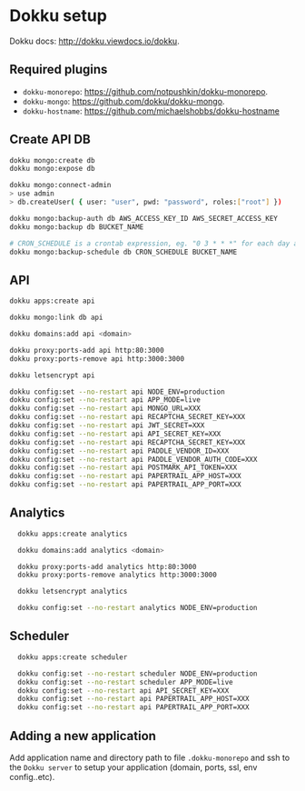 # Dokku setup

Dokku docs: <http://dokku.viewdocs.io/dokku>.

## Required plugins

- `dokku-monorepo`: <https://github.com/notpushkin/dokku-monorepo>.
- `dokku-mongo`: <https://github.com/dokku/dokku-mongo>.
- `dokku-hostname`: <https://github.com/michaelshobbs/dokku-hostname>

## Create API DB

```bash
dokku mongo:create db
dokku mongo:expose db

dokku mongo:connect-admin
> use admin
> db.createUser( { user: "user", pwd: "password", roles:["root"] })

dokku mongo:backup-auth db AWS_ACCESS_KEY_ID AWS_SECRET_ACCESS_KEY
dokku mongo:backup db BUCKET_NAME

# CRON_SCHEDULE is a crontab expression, eg. "0 3 * * *" for each day at 3am
dokku mongo:backup-schedule db CRON_SCHEDULE BUCKET_NAME
```

## API

```bash
dokku apps:create api

dokku mongo:link db api

dokku domains:add api <domain>

dokku proxy:ports-add api http:80:3000
dokku proxy:ports-remove api http:3000:3000

dokku letsencrypt api

dokku config:set --no-restart api NODE_ENV=production
dokku config:set --no-restart api APP_MODE=live
dokku config:set --no-restart api MONGO_URL=XXX
dokku config:set --no-restart api RECAPTCHA_SECRET_KEY=XXX
dokku config:set --no-restart api JWT_SECRET=XXX
dokku config:set --no-restart api API_SECRET_KEY=XXX
dokku config:set --no-restart api RECAPTCHA_SECRET_KEY=XXX
dokku config:set --no-restart api PADDLE_VENDOR_ID=XXX
dokku config:set --no-restart api PADDLE_VENDOR_AUTH_CODE=XXX
dokku config:set --no-restart api POSTMARK_API_TOKEN=XXX
dokku config:set --no-restart api PAPERTRAIL_APP_HOST=XXX
dokku config:set --no-restart api PAPERTRAIL_APP_PORT=XXX
```

## Analytics

```bash
  dokku apps:create analytics

  dokku domains:add analytics <domain>

  dokku proxy:ports-add analytics http:80:3000
  dokku proxy:ports-remove analytics http:3000:3000

  dokku letsencrypt analytics

  dokku config:set --no-restart analytics NODE_ENV=production
```

## Scheduler

```bash
  dokku apps:create scheduler

  dokku config:set --no-restart scheduler NODE_ENV=production
  dokku config:set --no-restart scheduler APP_MODE=live
  dokku config:set --no-restart api API_SECRET_KEY=XXX
  dokku config:set --no-restart api PAPERTRAIL_APP_HOST=XXX
  dokku config:set --no-restart api PAPERTRAIL_APP_PORT=XXX
```

## Adding a new application

Add application name and directory path to file `.dokku-monorepo` and ssh to the `Dokku server` to setup your application (domain, ports, ssl, env config..etc).

